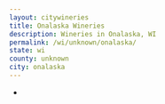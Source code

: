 ```yaml
---
layout: citywineries
title: Onalaska Wineries
description: Wineries in Onalaska, WI
permalink: /wi/unknown/onalaska/
state: wi
county: unknown
city: onalaska
---
```

-
